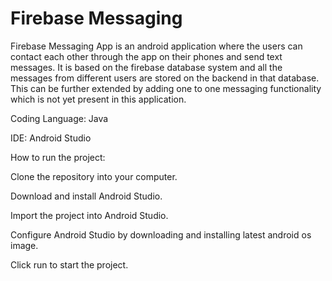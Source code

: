 # Firebase Messaging

Firebase Messaging App is an android application where the users can contact each other through the app on their phones and send text messages. It is based on the firebase database system and all the messages from different users are stored on the backend in that database. This can be further extended by adding one to one messaging functionality which is not yet present in this application.

Coding Language: Java

IDE: Android Studio

How to run the project:

Clone the repository into your computer.

Download and install Android Studio.

Import the project into Android Studio.

Configure Android Studio by downloading and installing latest android os image.

Click run to start the project.
